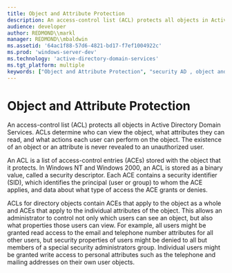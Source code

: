 ```yaml
---
title: Object and Attribute Protection
description: An access-control list (ACL) protects all objects in Active Directory Domain Services.
audience: developer
author: REDMOND\\markl
manager: REDMOND\\mbaldwin
ms.assetid: '64ac1f88-57d6-4821-bd17-f7ef1004922c'
ms.prod: 'windows-server-dev'
ms.technology: 'active-directory-domain-services'
ms.tgt_platform: multiple
keywords: ["Object and Attribute Protection", "security AD , object and attribute protection"]
---
```


# Object and Attribute Protection

An access-control list (ACL) protects all objects in Active Directory Domain Services. ACLs determine who can view the object, what attributes they can read, and what actions each user can perform on the object. The existence of an object or an attribute is never revealed to an unauthorized user.

An ACL is a list of access-control entries (ACEs) stored with the object that it protects. In Windows NT and Windows 2000, an ACL is stored as a binary value, called a security descriptor. Each ACE contains a security identifier (SID), which identifies the principal (user or group) to whom the ACE applies, and data about what type of access the ACE grants or denies.

ACLs for directory objects contain ACEs that apply to the object as a whole and ACEs that apply to the individual attributes of the object. This allows an administrator to control not only which users can see an object, but also what properties those users can view. For example, all users might be granted read access to the email and telephone number attributes for all other users, but security properties of users might be denied to all but members of a special security administrators group. Individual users might be granted write access to personal attributes such as the telephone and mailing addresses on their own user objects.

 

 





